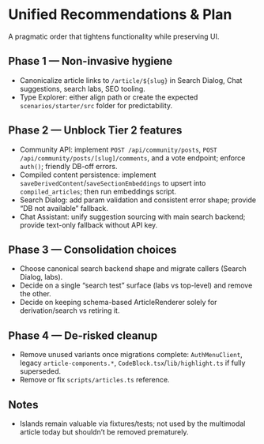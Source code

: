 # Unified Recommendations & Plan

A pragmatic order that tightens functionality while preserving UI.

## Phase 1 — Non-invasive hygiene
- Canonicalize article links to `/article/${slug}` in Search Dialog, Chat suggestions, search labs, SEO tooling.
- Type Explorer: either align path or create the expected `scenarios/starter/src` folder for predictability.

## Phase 2 — Unblock Tier 2 features
- Community API: implement `POST /api/community/posts`, `POST /api/community/posts/[slug]/comments`, and a vote endpoint; enforce `auth()`; friendly DB-off errors.
- Compiled content persistence: implement `saveDerivedContent`/`saveSectionEmbeddings` to upsert into `compiled_articles`; then run embeddings script.
- Search Dialog: add param validation and consistent error shape; provide “DB not available” fallback.
- Chat Assistant: unify suggestion sourcing with main search backend; provide text-only fallback without API key.

## Phase 3 — Consolidation choices
- Choose canonical search backend shape and migrate callers (Search Dialog, labs).
- Decide on a single “search test” surface (labs vs top-level) and remove the other.
- Decide on keeping schema-based ArticleRenderer solely for derivation/search vs retiring it.

## Phase 4 — De-risked cleanup
- Remove unused variants once migrations complete: `AuthMenuClient`, legacy `article-components.*`, `CodeBlock.tsx`/`lib/highlight.ts` if fully superseded.
- Remove or fix `scripts/articles.ts` reference.

## Notes
- Islands remain valuable via fixtures/tests; not used by the multimodal article today but shouldn’t be removed prematurely.

